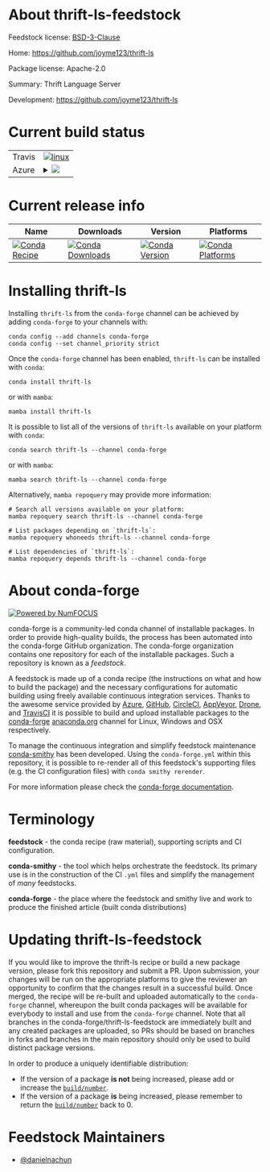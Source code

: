 About thrift-ls-feedstock
=========================

Feedstock license: [BSD-3-Clause](https://github.com/conda-forge/thrift-ls-feedstock/blob/main/LICENSE.txt)

Home: https://github.com/joyme123/thrift-ls

Package license: Apache-2.0

Summary: Thrift Language Server

Development: https://github.com/joyme123/thrift-ls

Current build status
====================


<table><tr>
    <td>Travis</td>
    <td>
      <a href="https://app.travis-ci.com/conda-forge/thrift-ls-feedstock">
        <img alt="linux" src="https://img.shields.io/travis/com/conda-forge/thrift-ls-feedstock/main.svg?label=Linux">
      </a>
    </td>
  </tr>
    
  <tr>
    <td>Azure</td>
    <td>
      <details>
        <summary>
          <a href="https://dev.azure.com/conda-forge/feedstock-builds/_build/latest?definitionId=23942&branchName=main">
            <img src="https://dev.azure.com/conda-forge/feedstock-builds/_apis/build/status/thrift-ls-feedstock?branchName=main">
          </a>
        </summary>
        <table>
          <thead><tr><th>Variant</th><th>Status</th></tr></thead>
          <tbody><tr>
              <td>linux_64</td>
              <td>
                <a href="https://dev.azure.com/conda-forge/feedstock-builds/_build/latest?definitionId=23942&branchName=main">
                  <img src="https://dev.azure.com/conda-forge/feedstock-builds/_apis/build/status/thrift-ls-feedstock?branchName=main&jobName=linux&configuration=linux%20linux_64_" alt="variant">
                </a>
              </td>
            </tr><tr>
              <td>linux_aarch64</td>
              <td>
                <a href="https://dev.azure.com/conda-forge/feedstock-builds/_build/latest?definitionId=23942&branchName=main">
                  <img src="https://dev.azure.com/conda-forge/feedstock-builds/_apis/build/status/thrift-ls-feedstock?branchName=main&jobName=linux&configuration=linux%20linux_aarch64_" alt="variant">
                </a>
              </td>
            </tr><tr>
              <td>linux_ppc64le</td>
              <td>
                <a href="https://dev.azure.com/conda-forge/feedstock-builds/_build/latest?definitionId=23942&branchName=main">
                  <img src="https://dev.azure.com/conda-forge/feedstock-builds/_apis/build/status/thrift-ls-feedstock?branchName=main&jobName=linux&configuration=linux%20linux_ppc64le_" alt="variant">
                </a>
              </td>
            </tr><tr>
              <td>osx_64</td>
              <td>
                <a href="https://dev.azure.com/conda-forge/feedstock-builds/_build/latest?definitionId=23942&branchName=main">
                  <img src="https://dev.azure.com/conda-forge/feedstock-builds/_apis/build/status/thrift-ls-feedstock?branchName=main&jobName=osx&configuration=osx%20osx_64_" alt="variant">
                </a>
              </td>
            </tr><tr>
              <td>osx_arm64</td>
              <td>
                <a href="https://dev.azure.com/conda-forge/feedstock-builds/_build/latest?definitionId=23942&branchName=main">
                  <img src="https://dev.azure.com/conda-forge/feedstock-builds/_apis/build/status/thrift-ls-feedstock?branchName=main&jobName=osx&configuration=osx%20osx_arm64_" alt="variant">
                </a>
              </td>
            </tr><tr>
              <td>win_64</td>
              <td>
                <a href="https://dev.azure.com/conda-forge/feedstock-builds/_build/latest?definitionId=23942&branchName=main">
                  <img src="https://dev.azure.com/conda-forge/feedstock-builds/_apis/build/status/thrift-ls-feedstock?branchName=main&jobName=win&configuration=win%20win_64_" alt="variant">
                </a>
              </td>
            </tr>
          </tbody>
        </table>
      </details>
    </td>
  </tr>
</table>

Current release info
====================

| Name | Downloads | Version | Platforms |
| --- | --- | --- | --- |
| [![Conda Recipe](https://img.shields.io/badge/recipe-thrift--ls-green.svg)](https://anaconda.org/conda-forge/thrift-ls) | [![Conda Downloads](https://img.shields.io/conda/dn/conda-forge/thrift-ls.svg)](https://anaconda.org/conda-forge/thrift-ls) | [![Conda Version](https://img.shields.io/conda/vn/conda-forge/thrift-ls.svg)](https://anaconda.org/conda-forge/thrift-ls) | [![Conda Platforms](https://img.shields.io/conda/pn/conda-forge/thrift-ls.svg)](https://anaconda.org/conda-forge/thrift-ls) |

Installing thrift-ls
====================

Installing `thrift-ls` from the `conda-forge` channel can be achieved by adding `conda-forge` to your channels with:

```
conda config --add channels conda-forge
conda config --set channel_priority strict
```

Once the `conda-forge` channel has been enabled, `thrift-ls` can be installed with `conda`:

```
conda install thrift-ls
```

or with `mamba`:

```
mamba install thrift-ls
```

It is possible to list all of the versions of `thrift-ls` available on your platform with `conda`:

```
conda search thrift-ls --channel conda-forge
```

or with `mamba`:

```
mamba search thrift-ls --channel conda-forge
```

Alternatively, `mamba repoquery` may provide more information:

```
# Search all versions available on your platform:
mamba repoquery search thrift-ls --channel conda-forge

# List packages depending on `thrift-ls`:
mamba repoquery whoneeds thrift-ls --channel conda-forge

# List dependencies of `thrift-ls`:
mamba repoquery depends thrift-ls --channel conda-forge
```


About conda-forge
=================

[![Powered by
NumFOCUS](https://img.shields.io/badge/powered%20by-NumFOCUS-orange.svg?style=flat&colorA=E1523D&colorB=007D8A)](https://numfocus.org)

conda-forge is a community-led conda channel of installable packages.
In order to provide high-quality builds, the process has been automated into the
conda-forge GitHub organization. The conda-forge organization contains one repository
for each of the installable packages. Such a repository is known as a *feedstock*.

A feedstock is made up of a conda recipe (the instructions on what and how to build
the package) and the necessary configurations for automatic building using freely
available continuous integration services. Thanks to the awesome service provided by
[Azure](https://azure.microsoft.com/en-us/services/devops/), [GitHub](https://github.com/),
[CircleCI](https://circleci.com/), [AppVeyor](https://www.appveyor.com/),
[Drone](https://cloud.drone.io/welcome), and [TravisCI](https://travis-ci.com/)
it is possible to build and upload installable packages to the
[conda-forge](https://anaconda.org/conda-forge) [anaconda.org](https://anaconda.org/)
channel for Linux, Windows and OSX respectively.

To manage the continuous integration and simplify feedstock maintenance
[conda-smithy](https://github.com/conda-forge/conda-smithy) has been developed.
Using the ``conda-forge.yml`` within this repository, it is possible to re-render all of
this feedstock's supporting files (e.g. the CI configuration files) with ``conda smithy rerender``.

For more information please check the [conda-forge documentation](https://conda-forge.org/docs/).

Terminology
===========

**feedstock** - the conda recipe (raw material), supporting scripts and CI configuration.

**conda-smithy** - the tool which helps orchestrate the feedstock.
                   Its primary use is in the construction of the CI ``.yml`` files
                   and simplify the management of *many* feedstocks.

**conda-forge** - the place where the feedstock and smithy live and work to
                  produce the finished article (built conda distributions)


Updating thrift-ls-feedstock
============================

If you would like to improve the thrift-ls recipe or build a new
package version, please fork this repository and submit a PR. Upon submission,
your changes will be run on the appropriate platforms to give the reviewer an
opportunity to confirm that the changes result in a successful build. Once
merged, the recipe will be re-built and uploaded automatically to the
`conda-forge` channel, whereupon the built conda packages will be available for
everybody to install and use from the `conda-forge` channel.
Note that all branches in the conda-forge/thrift-ls-feedstock are
immediately built and any created packages are uploaded, so PRs should be based
on branches in forks and branches in the main repository should only be used to
build distinct package versions.

In order to produce a uniquely identifiable distribution:
 * If the version of a package **is not** being increased, please add or increase
   the [``build/number``](https://docs.conda.io/projects/conda-build/en/latest/resources/define-metadata.html#build-number-and-string).
 * If the version of a package **is** being increased, please remember to return
   the [``build/number``](https://docs.conda.io/projects/conda-build/en/latest/resources/define-metadata.html#build-number-and-string)
   back to 0.

Feedstock Maintainers
=====================

* [@danielnachun](https://github.com/danielnachun/)

